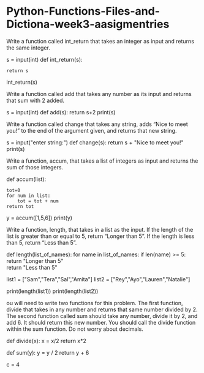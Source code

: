 # Python-Functions-Files-and-Dictiona-week3-aasigmentries
Write a function called int_return that takes an integer as input and returns the same integer.

s = input(int)
def int_return(s):
    
    return s
    
int_return(s)




Write a function called add that takes any number as its input and returns that sum with 2 added.


s = input(int)
def add(s):
    return s+2
print(s)










Write a function called change that takes any string, adds “Nice to meet you!” to the end of the argument given, and returns that new string.


s = input("enter string:")
def change(s):
	   return  s + "Nice to meet you!" 
print(s)





Write a function, accum, that takes a list of integers as input and returns the sum of those integers.

def accum(list):
    
    tot=0
    for num in list:
        tot = tot + num
    return tot
y = accum([1,5,6])
print(y)
  
  
  




Write a function, length, that takes in a list as the input. If the length of the list is greater than or equal to 5, return “Longer than 5”. If the length is less than 5, return “Less than 5”.






def length(list_of_names):
    for name in list_of_names: 
        if len(name) >= 5: 
            return "Longer than 5"             
    return "Less than 5" 
   

list1 = ["Sam","Tera","Sal","Amita"]
list2 = ["Rey","Ayo","Lauren","Natalie"]

print(length(list1))
print(length(list2))



ou will need to write two functions for this problem. The first function, divide that takes in any number and returns that same number divided by 2. The second function called sum should take any number, divide it by 2, and add 6. It should return this new number. You should call the divide function within the sum function. Do not worry about decimals.




def divide(x):
    x = x/2
    return x*2

def sum(y):
    y = y / 2
    return y + 6


c = 4
